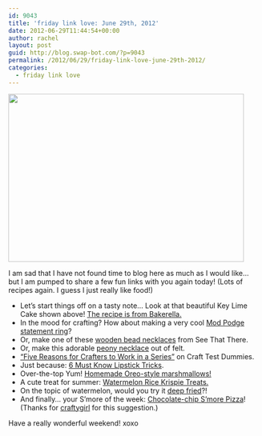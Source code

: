 ```yaml
---
id: 9043
title: 'friday link love: June 29th, 2012'
date: 2012-06-29T11:44:54+00:00
author: rachel
layout: post
guid: http://blog.swap-bot.com/?p=9043
permalink: /2012/06/29/friday-link-love-june-29th-2012/
categories:
  - friday link love
---
```

[<img src="http://blog.swap-bot.com/wp-content/uploads/2012/06/keylimebakerella.jpg" alt="" title="keylimebakerella" width="470" height="336" class="alignnone size-full wp-image-9044" srcset="http://blog.swap-bot.com/wp-content/uploads/2012/06/keylimebakerella-300x214.jpg 300w, http://blog.swap-bot.com/wp-content/uploads/2012/06/keylimebakerella.jpg 470w" sizes="(max-width: 470px) 100vw, 470px" />](http://www.bakerella.com/key-lime-cream-cake/)

I am sad that I have not found time to blog here as much as I would like&#8230; but I am pumped to share a few fun links with you again today! (Lots of recipes again. I guess I just really like food!)

  * Let&#8217;s start things off on a tasty note&#8230; Look at that beautiful Key Lime Cake shown above! [The recipe is from Bakerella.](http://www.bakerella.com/key-lime-cream-cake/) 
  * In the mood for crafting? How about making a very cool [Mod Podge statement ring](http://www.number-2-pencil.com/2012/06/diy-mod-podge-statement-rings.html)?
  * Or, make one of these [wooden bead necklaces](http://www.seethatthere.com/2012/05/diy-wooden-jewelry.html) from See That There.
  * Or, make this adorable [peony necklace](http://www.willowday.com/2012/05/felt-peony-necklaces.html) out of felt.
  * [&#8220;Five Reasons for Crafters to Work in a Series&#8221;](http://www.crafttestdummies.com/craft-news/ctd-craft-class-five-reasons-for-crafters-to-work-in-a-series/) on Craft Test Dummies.
  * Just because: [6 Must Know Lipstick Tricks](http://sayyestohoboken.com/2012/05/6-must-know-lipstick-tricks.html).
  * Over-the-top Yum! [Homemade Oreo-style marshmallows!](http://www.raspberricupcakes.com/2011/08/oreo-marshmallows.html)
  * A cute treat for summer: [Watermelon Rice Krispie Treats.](http://www.glorioustreats.com/2012/06/watermelon-krispie-treats.html)
  * On the topic of watermelon, would you try it [deep fried](http://laughingsquid.com/deep-fried-watermelon-on-a-stick/)?!
  * And finally&#8230; your S&#8217;more of the week: [Chocolate-chip S&#8217;more Pizza](http://www.pillsbury.com/recipes/grilled-chocolate-chip-smore-pizza/5d1112c3-7410-4ad9-8a47-079ea6645034/)! (Thanks for [craftygirl](http://www.swap-bot.com/user:craftygirl) for this suggestion.)

Have a really wonderful weekend! xoxo